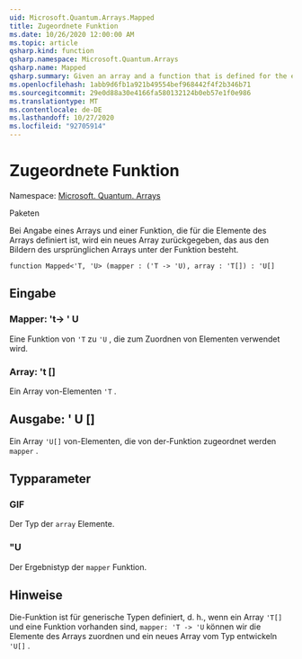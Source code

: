 ```yaml
---
uid: Microsoft.Quantum.Arrays.Mapped
title: Zugeordnete Funktion
ms.date: 10/26/2020 12:00:00 AM
ms.topic: article
qsharp.kind: function
qsharp.namespace: Microsoft.Quantum.Arrays
qsharp.name: Mapped
qsharp.summary: Given an array and a function that is defined for the elements of the array, returns a new array that consists of the images of the original array under the function.
ms.openlocfilehash: 1abb9d6fb1a921b49554bef968442f4f2b346b71
ms.sourcegitcommit: 29e0d88a30e4166fa580132124b0eb57e1f0e986
ms.translationtype: MT
ms.contentlocale: de-DE
ms.lasthandoff: 10/27/2020
ms.locfileid: "92705914"
---
```

# <a name="mapped-function"></a>Zugeordnete Funktion

Namespace: [Microsoft. Quantum. Arrays](xref:Microsoft.Quantum.Arrays)

Paketen [](https://nuget.org/packages/)


Bei Angabe eines Arrays und einer Funktion, die für die Elemente des Arrays definiert ist, wird ein neues Array zurückgegeben, das aus den Bildern des ursprünglichen Arrays unter der Funktion besteht.

```qsharp
function Mapped<'T, 'U> (mapper : ('T -> 'U), array : 'T[]) : 'U[]
```


## <a name="input"></a>Eingabe

### <a name="mapper--t---u"></a>Mapper: 't-> ' U

Eine Funktion von `'T` zu `'U` , die zum Zuordnen von Elementen verwendet wird.


### <a name="array--t"></a>Array: 't []

Ein Array von-Elementen `'T` .



## <a name="output--u"></a>Ausgabe: ' U []

Ein Array `'U[]` von-Elementen, die von der-Funktion zugeordnet werden `mapper` .

## <a name="type-parameters"></a>Typparameter

### <a name="t"></a>GIF

Der Typ der `array` Elemente.
### <a name="u"></a>"U

Der Ergebnistyp der `mapper` Funktion.

## <a name="remarks"></a>Hinweise

Die-Funktion ist für generische Typen definiert, d. h., wenn ein Array `'T[]` und eine Funktion vorhanden sind, `mapper: 'T -> 'U` können wir die Elemente des Arrays zuordnen und ein neues Array vom Typ entwickeln `'U[]` .